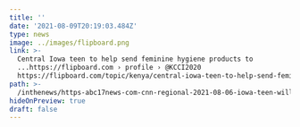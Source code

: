```yaml
---
title: ''
date: '2021-08-09T20:19:03.484Z'
type: news
image: ../images/flipboard.png
link: >-
  Central Iowa teen to help send feminine hygiene products to
  ...https://flipboard.com › profile › @KCCI2020
  https://flipboard.com/topic/kenya/central-iowa-teen-to-help-send-feminine-hygiene-products-to-kenya/a-cAl0jsW1RZ614jDjPM6cZg%3Aa%3A3473547084-ab247c1fb8%2Fflipboard.com
path: >-
  /inthenews/https-abc17news-com-cnn-regional-2021-08-06-iowa-teen-will-help-send-feminine-hygiene-products-to-kenya-
hideOnPreview: true
draft: false
---
```


